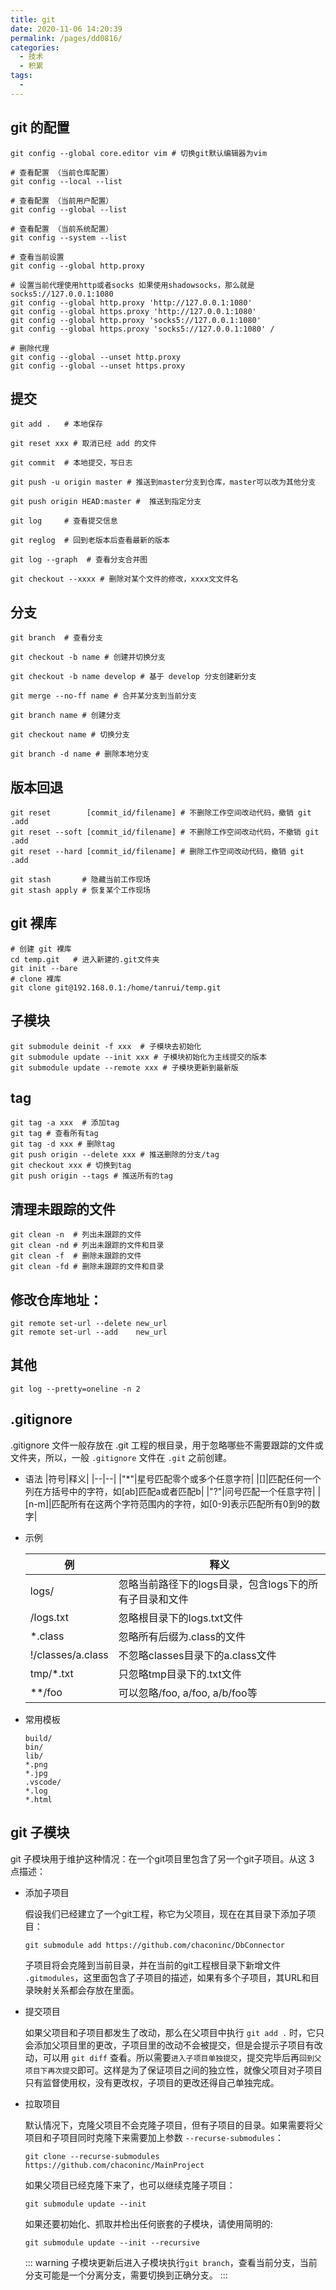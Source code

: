```yaml
---
title: git
date: 2020-11-06 14:20:39
permalink: /pages/dd0816/
categories: 
  - 技术
  - 积累
tags: 
  - 
---
```


## git 的配置

```shell
git config --global core.editor vim # 切换git默认编辑器为vim

# 查看配置 （当前仓库配置）
git config --local --list

# 查看配置 （当前用户配置）
git config --global --list

# 查看配置 （当前系统配置）
git config --system --list
```
```shell
# 查看当前设置
git config --global http.proxy
 
# 设置当前代理使用http或者socks 如果使用shadowsocks，那么就是socks5://127.0.0.1:1080
git config --global http.proxy 'http://127.0.0.1:1080'
git config --global https.proxy 'http://127.0.0.1:1080'
git config --global http.proxy 'socks5://127.0.0.1:1080'
git config --global https.proxy 'socks5://127.0.0.1:1080' /
 
# 删除代理
git config --global --unset http.proxy
git config --global --unset https.proxy
```

## 提交

```shell
git add .   # 本地保存

git reset xxx # 取消已经 add 的文件

git commit  # 本地提交，写日志

git push -u origin master # 推送到master分支到仓库，master可以改为其他分支

git push origin HEAD:master #  推送到指定分支

git log     # 查看提交信息

git reglog  # 回到老版本后查看最新的版本

git log --graph  # 查看分支合并图

git checkout --xxxx # 删除对某个文件的修改，xxxx文文件名

```

## 分支
```
git branch  # 查看分支

git checkout -b name # 创建并切换分支

git checkout -b name develop # 基于 develop 分支创建新分支

git merge --no-ff name # 合并某分支到当前分支

git branch name # 创建分支

git checkout name # 切换分支

git branch -d name # 删除本地分支
```

## 版本回退

```shell
git reset        [commit_id/filename] # 不删除工作空间改动代码，撤销 git .add
git reset --soft [commit_id/filename] # 不删除工作空间改动代码，不撤销 git .add
git reset --hard [commit_id/filename] # 删除工作空间改动代码，撤销 git .add

git stash       # 隐藏当前工作现场
git stash apply # 恢复某个工作现场
```

## git 裸库
```shell
# 创建 git 裸库
cd temp.git   # 进入新建的.git文件夹
git init --bare
# clone 裸库
git clone git@192.168.0.1:/home/tanrui/temp.git
```

##  子模块

```shell
git submodule deinit -f xxx  # 子模块去初始化
git submodule update --init xxx # 子模块初始化为主线提交的版本
git submodule update --remote xxx # 子模块更新到最新版
```

## tag
```shell
git tag -a xxx  # 添加tag
git tag # 查看所有tag
git tag -d xxx # 删除tag
git push origin --delete xxx # 推送删除的分支/tag
git checkout xxx # 切换到tag
git push origin --tags # 推送所有的tag
```

## 清理未跟踪的文件
```shell
git clean -n  # 列出未跟踪的文件
git clean -nd # 列出未跟踪的文件和目录
git clean -f  # 删除未跟踪的文件
git clean -fd # 删除未跟踪的文件和目录
```

## 修改仓库地址：
```shell
git remote set-url --delete new_url
git remote set-url --add    new_url
```

## 其他
```shell
git log --pretty=oneline -n 2
```

## .gitignore

.gitignore 文件一般存放在 .git 工程的根目录，用于忽略哪些不需要跟踪的文件或文件夹，所以，一般 `.gitignore` 文件在 `.git` 之前创建。

- 语法
  |符号|释义|
  |--|--|
  |"*"|星号匹配零个或多个任意字符|
  |[]|匹配任何一个列在方括号中的字符，如[ab]匹配a或者匹配b|
  |"?"|问号匹配一个任意字符|
  |[n-m]|匹配所有在这两个字符范围内的字符，如[0-9]表示匹配所有0到9的数字|

- 示例

  |例|释义|
  |--|--|
  |logs/|忽略当前路径下的logs目录，包含logs下的所有子目录和文件|
  |/logs.txt|忽略根目录下的logs.txt文件|
  |*.class|忽略所有后缀为.class的文件|
  |!/classes/a.class|不忽略classes目录下的a.class文件|
  |tmp/*.txt|只忽略tmp目录下的.txt文件|
  |**/foo|可以忽略/foo, a/foo, a/b/foo等|

- 常用模板

  ```shell
  build/
  bin/
  lib/
  *.png
  *.jpg
  .vscode/
  *.log
  *.html
  ```

## git 子模块

git 子模块用于维护这种情况：在一个git项目里包含了另一个git子项目。从这 3 点描述：

- 添加子项目

  假设我们已经建立了一个git工程，称它为父项目，现在在其目录下添加子项目：
  ```shell
  git submodule add https://github.com/chaconinc/DbConnector
  ```
  子项目将会克隆到当前目录，并在当前的git工程根目录下新增文件 `.gitmodules`，这里面包含了子项目的描述，如果有多个子项目，其URL和目录映射关系都会存放在里面。

- 提交项目
  
  如果父项目和子项目都发生了改动，那么在父项目中执行 `git add .` 时，它只会添加父项目里的更改，子项目里的改动不会被提交，但是会提示子项目有改动，可以用 `git diff` 查看。所以需要`进入子项目单独提交`，提交完毕后再`回到父项目下再次提交`即可。这样是为了保证项目之间的独立性，就像父项目对子项目只有监督使用权，没有更改权，子项目的更改还得自己单独完成。

- 拉取项目
  
  默认情况下，克隆父项目不会克隆子项目，但有子项目的目录。如果需要将父项目和子项目同时克隆下来需要加上参数 `--recurse-submodules`：
  ```shell
  git clone --recurse-submodules https://github.com/chaconinc/MainProject
  ```
  如果父项目已经克隆下来了，也可以继续克隆子项目：
  ```shell
  git submodule update --init
  ```
  如果还要初始化、抓取并检出任何嵌套的子模块，请使用简明的:
  ```shell
  git submodule update --init --recursive
  ```
  ::: warning
  子模块更新后进入子模块执行`git branch`，查看当前分支，当前分支可能是一个分离分支，需要切换到正确分支。
  :::

